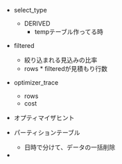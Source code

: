 - select_type
    - DERIVED
        - tempテーブル作ってる時
- filtered
    - 絞り込まれる見込みの比率
    - rows * filteredが見積もり行数
- optimizer_trace
    - rows
    - cost
- オプティマイザヒント

- パーティションテーブル
    - 日時で分けて、データの一括削除
- 
